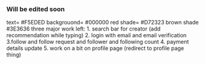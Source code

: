 ### Will be edited soon
text=  #F5EDED
backgrouond=  #000000
red shade=  #D72323
brown shade  #3E3636
three major work left:
            1. search bar for creator (add recommendation while typing)
            2. login with email and email verification
            3.follow and follow request and follower and following count
            4. payment details update
            5. work on a bit on profile page (redirect to profile page thing)